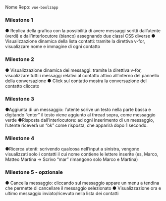 Nome Repo: `vue-boolzapp`

### Milestone 1
● Replica della grafica con la possibilità di avere messaggi scritti dall’utente (verdi) e 
dall’interlocutore (bianco) assegnando due classi CSS diverse
● Visualizzazione dinamica della lista contatti: tramite la direttiva v-for, visualizzare 
nome e immagine di ogni contatto
### Milestone 2
● Visualizzazione dinamica dei messaggi: tramite la direttiva v-for, visualizzare tutti i
messaggi relativi al contatto attivo all’interno del pannello della conversazione
● Click sul contatto mostra la conversazione del contatto cliccato
### Milestone 3
●Aggiunta di un messaggio: l’utente scrive un testo nella parte bassa e digitando 
“enter” il testo viene aggiunto al thread sopra, come messaggio verde
●Risposta dall’interlocutore: ad ogni inserimento di un messaggio, l’utente riceverà 
un “ok” come risposta, che apparirà dopo 1 secondo.
### Milestone 4
●Ricerca utenti: scrivendo qualcosa nell’input a sinistra, vengono visualizzati solo i 
contatti il cui nome contiene le lettere inserite (es, Marco, Matteo Martina -> Scrivo 
“mar” rimangono solo Marco e Martina)
### Milestone 5 - opzionale
● Cancella messaggio: cliccando sul messaggio appare un menu a tendina che 
permette di cancellare il messaggio selezionato
● Visualizzazione ora e ultimo messaggio inviato/ricevuto nella lista dei contatti